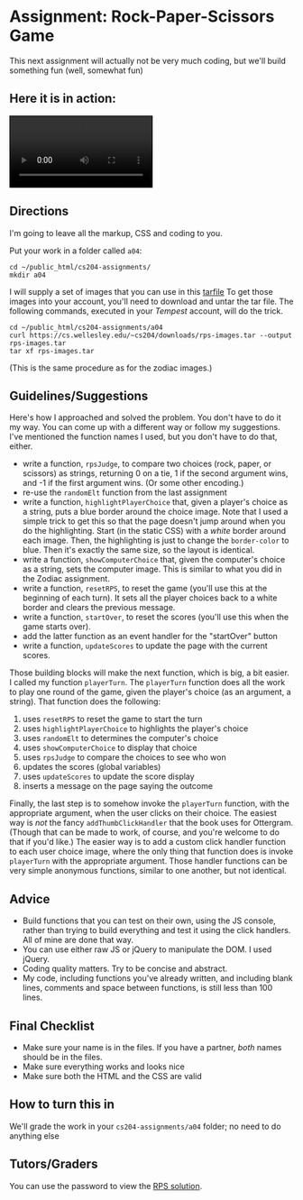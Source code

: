 # Assignment: Rock-Paper-Scissors Game

This next assignment will actually not be very much coding, but we'll
build something fun (well, somewhat fun)

## Here it is in action:

<video controls style="width:50%;border:1px solid black">
    <source src="rps.mp4" type="video/mp4">
    Your browser doesn't support the video tag
</video>

## Directions

I'm going to leave all the markup, CSS and coding to you. 

Put your work in a folder called `a04`:

```
cd ~/public_html/cs204-assignments/
mkdir a04
```

I will supply a set of images that you can use in this
[tarfile](../../downloads/rps-images.tar) To get those images into your
account, you'll need to download and untar the tar file. The following
commands, executed in your *Tempest* account, will do the trick.

```
cd ~/public_html/cs204-assignments/a04
curl https://cs.wellesley.edu/~cs204/downloads/rps-images.tar --output rps-images.tar
tar xf rps-images.tar
```

(This is the same procedure as for the zodiac images.)

## Guidelines/Suggestions

Here's how I approached and solved the problem. You don't have to do it my
way. You can come up with a different way or follow my suggestions. I've
mentioned the function names I used, but you don't have to do that,
either.

* write a function, `rpsJudge`, to compare two choices (rock, paper, or scissors) as strings, returning 0 on a tie, 1 if the second argument wins, and -1 if the first argument wins. (Or some other encoding.)
* re-use the `randomElt` function from the last assignment
* write a function, `highlightPlayerChoice` that, given a player's choice as a string, puts a blue border around the choice image. Note that I used a simple trick to get this so that the page doesn't jump around when you do the highlighting. Start (in the static CSS) with a *white* border around each image. Then, the highlighting is just to change the `border-color` to blue. Then it's exactly the same size, so the layout is identical.
* write a function, `showComputerChoice` that, given the computer's choice as a string, sets the computer image. This is similar to what you did in the Zodiac assignment.
* write a function, `resetRPS`, to reset the game (you'll use this at the beginning of each turn). It sets all the player choices back to a white border and clears the previous message.
* write a function, `startOver`, to reset the scores (you'll use this when the game starts over).
* add the latter function as an event handler for the "startOver" button
* write a function, `updateScores` to update the page with the current scores.

Those building blocks will make the next function, which is big, a bit
easier. I called my function `playerTurn`. The `playerTurn` function does
all the work to play one round of the game, given the player's choice (as
an argument, a string). That function does the following:

1. uses `resetRPS` to reset the game to start the turn
1. uses `highlightPlayerChoice` to highlights the player's choice
1. uses `randomElt` to determines the computer's choice
1. uses `showComputerChoice` to display that choice
1. uses `rpsJudge` to compare the choices to see who won
1. updates the scores (global variables)
1. uses `updateScores` to update the score display
1. inserts a message on the page saying the outcome

Finally, the last step is to somehow invoke the `playerTurn` function,
with the appropriate argument, when the user clicks on their choice. The
easiest way is *not* the fancy `addThumbClickHandler` that the book uses
for Ottergram.  (Though that can be made to work, of course, and you're
welcome to do that if you'd like.)  The easier way is to add a custom
click handler function to each user choice image, where the only thing
that function does is invoke `playerTurn` with the appropriate
argument. Those handler functions can be very simple anonymous functions,
similar to one another, but not identical.


## Advice

* Build functions that you can test on their own, using the JS console,
rather than trying to build everything and test it using the click
handlers. All of mine are done that way.
* You can use either raw JS or jQuery to manipulate the DOM. I used
jQuery.
* Coding quality matters. Try to be concise and abstract.
* My code, including functions you've already written, and including blank
lines, comments and space between functions, is still less than 100 lines.

## Final Checklist

* Make sure your name is in the files. If you have a partner, *both* names should be in the files.
* Make sure everything works and looks nice
* Make sure both the HTML and the CSS are valid

## How to turn this in

We'll grade the work in your `cs204-assignments/a04` folder; no need to do
anything else

## Tutors/Graders

You can use the password to view the [RPS solution](../../solutions/a04-rock-paper-scissors/rps.html).
